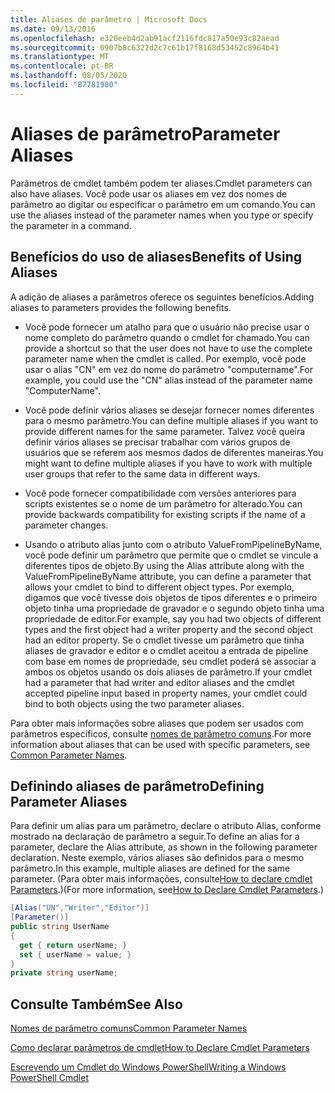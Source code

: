 ```yaml
---
title: Aliases de parâmetro | Microsoft Docs
ms.date: 09/13/2016
ms.openlocfilehash: e320eeb4d2ab91acf2116fdc817a50e93c82aead
ms.sourcegitcommit: 0907b8c6322d2c7c61b17f8168d53452c8964b41
ms.translationtype: MT
ms.contentlocale: pt-BR
ms.lasthandoff: 08/05/2020
ms.locfileid: "87781980"
---
```

# <a name="parameter-aliases"></a><span data-ttu-id="e6b74-102">Aliases de parâmetro</span><span class="sxs-lookup"><span data-stu-id="e6b74-102">Parameter Aliases</span></span>

<span data-ttu-id="e6b74-103">Parâmetros de cmdlet também podem ter aliases.</span><span class="sxs-lookup"><span data-stu-id="e6b74-103">Cmdlet parameters can also have aliases.</span></span> <span data-ttu-id="e6b74-104">Você pode usar os aliases em vez dos nomes de parâmetro ao digitar ou especificar o parâmetro em um comando.</span><span class="sxs-lookup"><span data-stu-id="e6b74-104">You can use the aliases instead of the parameter names when you type or specify the parameter in a command.</span></span>

## <a name="benefits-of-using-aliases"></a><span data-ttu-id="e6b74-105">Benefícios do uso de aliases</span><span class="sxs-lookup"><span data-stu-id="e6b74-105">Benefits of Using Aliases</span></span>

<span data-ttu-id="e6b74-106">A adição de aliases a parâmetros oferece os seguintes benefícios.</span><span class="sxs-lookup"><span data-stu-id="e6b74-106">Adding aliases to parameters provides the following benefits.</span></span>

- <span data-ttu-id="e6b74-107">Você pode fornecer um atalho para que o usuário não precise usar o nome completo do parâmetro quando o cmdlet for chamado.</span><span class="sxs-lookup"><span data-stu-id="e6b74-107">You can provide a shortcut so that the user does not have to use the complete parameter name when the cmdlet is called.</span></span> <span data-ttu-id="e6b74-108">Por exemplo, você pode usar o alias "CN" em vez do nome do parâmetro "computername".</span><span class="sxs-lookup"><span data-stu-id="e6b74-108">For example, you could use the "CN" alias instead of the parameter name "ComputerName".</span></span>

- <span data-ttu-id="e6b74-109">Você pode definir vários aliases se desejar fornecer nomes diferentes para o mesmo parâmetro.</span><span class="sxs-lookup"><span data-stu-id="e6b74-109">You can define multiple aliases if you want to provide different names for the same parameter.</span></span> <span data-ttu-id="e6b74-110">Talvez você queira definir vários aliases se precisar trabalhar com vários grupos de usuários que se referem aos mesmos dados de diferentes maneiras.</span><span class="sxs-lookup"><span data-stu-id="e6b74-110">You might want to define multiple aliases if you have to work with multiple user groups that refer to the same data in different ways.</span></span>

- <span data-ttu-id="e6b74-111">Você pode fornecer compatibilidade com versões anteriores para scripts existentes se o nome de um parâmetro for alterado.</span><span class="sxs-lookup"><span data-stu-id="e6b74-111">You can provide backwards compatibility for existing scripts if the name of a parameter changes.</span></span>

- <span data-ttu-id="e6b74-112">Usando o atributo alias junto com o atributo ValueFromPipelineByName, você pode definir um parâmetro que permite que o cmdlet se vincule a diferentes tipos de objeto.</span><span class="sxs-lookup"><span data-stu-id="e6b74-112">By using the Alias attribute along with the ValueFromPipelineByName attribute, you can define a parameter that allows your cmdlet to bind to different object types.</span></span> <span data-ttu-id="e6b74-113">Por exemplo, digamos que você tivesse dois objetos de tipos diferentes e o primeiro objeto tinha uma propriedade de gravador e o segundo objeto tinha uma propriedade de editor.</span><span class="sxs-lookup"><span data-stu-id="e6b74-113">For example, say you had two objects of different types and the first object had a writer property and the second object had an editor property.</span></span> <span data-ttu-id="e6b74-114">Se o cmdlet tivesse um parâmetro que tinha aliases de gravador e editor e o cmdlet aceitou a entrada de pipeline com base em nomes de propriedade, seu cmdlet poderá se associar a ambos os objetos usando os dois aliases de parâmetro.</span><span class="sxs-lookup"><span data-stu-id="e6b74-114">If your cmdlet had a parameter that had writer and editor aliases and the cmdlet accepted pipeline input based in property names, your cmdlet could bind to both objects using the two parameter aliases.</span></span>

<span data-ttu-id="e6b74-115">Para obter mais informações sobre aliases que podem ser usados com parâmetros específicos, consulte [nomes de parâmetro comuns](./common-parameter-names.md).</span><span class="sxs-lookup"><span data-stu-id="e6b74-115">For more information about aliases that can be used with specific parameters, see [Common Parameter Names](./common-parameter-names.md).</span></span>

## <a name="defining-parameter-aliases"></a><span data-ttu-id="e6b74-116">Definindo aliases de parâmetro</span><span class="sxs-lookup"><span data-stu-id="e6b74-116">Defining Parameter Aliases</span></span>

<span data-ttu-id="e6b74-117">Para definir um alias para um parâmetro, declare o atributo Alias, conforme mostrado na declaração de parâmetro a seguir.</span><span class="sxs-lookup"><span data-stu-id="e6b74-117">To define an alias for a parameter, declare the Alias attribute, as shown in the following parameter declaration.</span></span> <span data-ttu-id="e6b74-118">Neste exemplo, vários aliases são definidos para o mesmo parâmetro.</span><span class="sxs-lookup"><span data-stu-id="e6b74-118">In this example, multiple aliases are defined for the same parameter.</span></span> <span data-ttu-id="e6b74-119">(Para obter mais informações, consulte[How to declare cmdlet Parameters](./how-to-declare-cmdlet-parameters.md).)</span><span class="sxs-lookup"><span data-stu-id="e6b74-119">(For more information, see[How to Declare Cmdlet Parameters](./how-to-declare-cmdlet-parameters.md).)</span></span>

```csharp
[Alias("UN","Writer","Editor")]
[Parameter()]
public string UserName
{
  get { return userName; }
  set { userName = value; }
}
private string userName;
```

## <a name="see-also"></a><span data-ttu-id="e6b74-120">Consulte Também</span><span class="sxs-lookup"><span data-stu-id="e6b74-120">See Also</span></span>

[<span data-ttu-id="e6b74-121">Nomes de parâmetro comuns</span><span class="sxs-lookup"><span data-stu-id="e6b74-121">Common Parameter Names</span></span>](./common-parameter-names.md)

[<span data-ttu-id="e6b74-122">Como declarar parâmetros de cmdlet</span><span class="sxs-lookup"><span data-stu-id="e6b74-122">How to Declare Cmdlet Parameters</span></span>](./how-to-declare-cmdlet-parameters.md)

[<span data-ttu-id="e6b74-123">Escrevendo um Cmdlet do Windows PowerShell</span><span class="sxs-lookup"><span data-stu-id="e6b74-123">Writing a Windows PowerShell Cmdlet</span></span>](./writing-a-windows-powershell-cmdlet.md)
